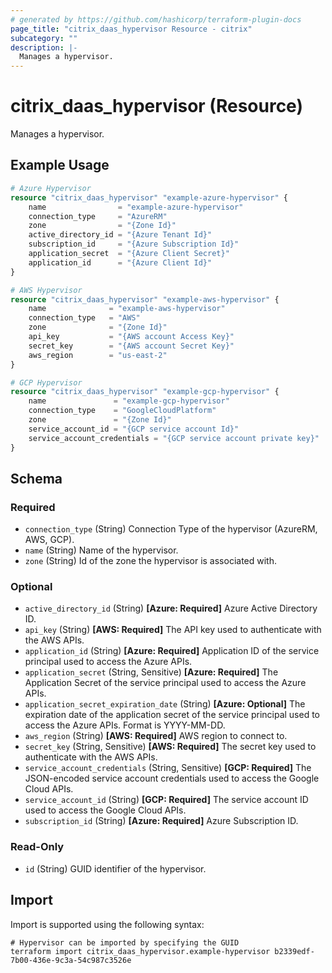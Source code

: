 ```yaml
---
# generated by https://github.com/hashicorp/terraform-plugin-docs
page_title: "citrix_daas_hypervisor Resource - citrix"
subcategory: ""
description: |-
  Manages a hypervisor.
---
```


# citrix_daas_hypervisor (Resource)

Manages a hypervisor.

## Example Usage

```terraform
# Azure Hypervisor
resource "citrix_daas_hypervisor" "example-azure-hypervisor" {
    name                = "example-azure-hypervisor"
    connection_type     = "AzureRM"
    zone                = "{Zone Id}"
    active_directory_id = "{Azure Tenant Id}"
    subscription_id     = "{Azure Subscription Id}"
    application_secret  = "{Azure Client Secret}"
    application_id      = "{Azure Client Id}"
}

# AWS Hypervisor
resource "citrix_daas_hypervisor" "example-aws-hypervisor" {
    name              = "example-aws-hypervisor"
    connection_type   = "AWS"
    zone              = "{Zone Id}"
    api_key           = "{AWS account Access Key}"
    secret_key        = "{AWS account Secret Key}"
    aws_region        = "us-east-2"
}

# GCP Hypervisor
resource "citrix_daas_hypervisor" "example-gcp-hypervisor" {
    name               = "example-gcp-hypervisor"
    connection_type    = "GoogleCloudPlatform"
    zone               = "{Zone Id}"
    service_account_id = "{GCP service account Id}"
    service_account_credentials = "{GCP service account private key}"    
}
```

<!-- schema generated by tfplugindocs -->
## Schema

### Required

- `connection_type` (String) Connection Type of the hypervisor (AzureRM, AWS, GCP).
- `name` (String) Name of the hypervisor.
- `zone` (String) Id of the zone the hypervisor is associated with.

### Optional

- `active_directory_id` (String) **[Azure: Required]** Azure Active Directory ID.
- `api_key` (String) **[AWS: Required]** The API key used to authenticate with the AWS APIs.
- `application_id` (String) **[Azure: Required]** Application ID of the service principal used to access the Azure APIs.
- `application_secret` (String, Sensitive) **[Azure: Required]** The Application Secret of the service principal used to access the Azure APIs.
- `application_secret_expiration_date` (String) **[Azure: Optional]** The expiration date of the application secret of the service principal used to access the Azure APIs. Format is YYYY-MM-DD.
- `aws_region` (String) **[AWS: Required]** AWS region to connect to.
- `secret_key` (String, Sensitive) **[AWS: Required]** The secret key used to authenticate with the AWS APIs.
- `service_account_credentials` (String, Sensitive) **[GCP: Required]** The JSON-encoded service account credentials used to access the Google Cloud APIs.
- `service_account_id` (String) **[GCP: Required]** The service account ID used to access the Google Cloud APIs.
- `subscription_id` (String) **[Azure: Required]** Azure Subscription ID.

### Read-Only

- `id` (String) GUID identifier of the hypervisor.

## Import

Import is supported using the following syntax:

```shell
# Hypervisor can be imported by specifying the GUID
terraform import citrix_daas_hypervisor.example-hypervisor b2339edf-7b00-436e-9c3a-54c987c3526e
```
